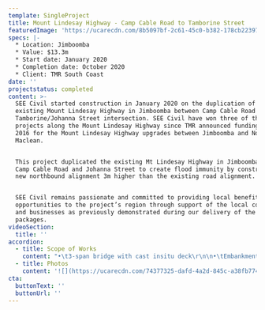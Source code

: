 ```yaml
---
template: SingleProject
title: Mount Lindesay Highway - Camp Cable Road to Tamborine Street
featuredImage: 'https://ucarecdn.com/8b5097bf-2c61-45c0-b382-178cb22397af/'
specs: |-
  * Location: Jimboomba
  * Value: $13.3m
  * Start date: January 2020
  * Completion date: October 2020
  * Client: TMR South Coast
date: ''
projectstatus: completed
content: >-
  SEE Civil started construction in January 2020 on the duplication of the
  existing Mount Lindesay Highway in Jimboomba between Camp Cable Road and the
  Tamborine/Johanna Street intersection. SEE Civil have won three of the four
  projects along the Mount Lindesay Highway since TMR announced funding in late
  2016 for the Mount Lindesay Highway upgrades between Jimboomba and North
  Maclean.


  This project duplicated the existing Mt Lindesay Highway in Jimboomba between
  Camp Cable Road and Johanna Street to create flood immunity by constructing a
  new northbound alignment 3m higher than the existing road alignment. 


  SEE Civil remains passionate and committed to providing local benefit
  opportunities to the project’s region through support of the local communities
  and businesses as previously demonstrated during our delivery of the last two
  packages.
videoSection:
  title: ''
accordion:
  - title: Scope of Works
    content: "•\t3-span bridge with cast insitu deck\r\n\n•\tEmbankment construction\r\n\n•\tPavement construction (unbound, bound PMFB and Asphalt)\r\n\n•\tModification of existing signals\r\n\n•\tStreet lighting\r\n\n•\tFencing \r\n\n•\tStormwater \r\n\n•\tExcavation"
  - title: Photos
    content: '![](https://ucarecdn.com/74377325-dafd-4a2d-845c-a38fb7748fcc/)'
cta:
  buttonText: ''
  buttonUrl: ''
---
```


